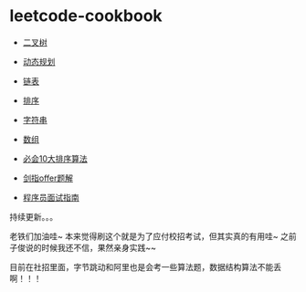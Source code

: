 # leetcode-cookbook

- [二叉树](https://gaowenxin95.github.io/leetcode-cookbook/tree.html)

- [动态规划](https://gaowenxin95.github.io/leetcode-cookbook/analysis/DP.html)

- [链表](https://gaowenxin95.github.io/leetcode-cookbook/analysis/lianbiao.html)

- [排序](https://gaowenxin95.github.io/leetcode-cookbook/analysis/sort.Rmd)

- [字符串](https://gaowenxin95.github.io/leetcode-cookbook/analysis/string.html)

- [数组](https://gaowenxin95.github.io/leetcode-cookbook/analysis/array.html)

- [必会10大排序算法](https://github.com/gaowenxin95/leetcode-cookbook/blob/master/analysis/sort.py)

- [剑指offer题解](https://gaowenxin95.github.io/leetcode-cookbook/剑指offer题解.html)

- [程序员面试指南](https://gaowenxin95.github.io/leetcode-cookbook/cxmsbd.html)

持续更新。。。

老铁们加油哇~
本来觉得刷这个就是为了应付校招考试，但其实真的有用哇~
之前子俊说的时候我还不信，果然亲身实践~~

目前在社招里面，字节跳动和阿里也是会考一些算法题，数据结构算法不能丢啊！！！


